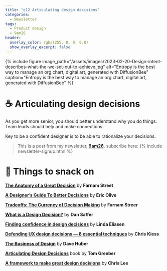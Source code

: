 ```yaml
---
title: "e12 Articulating design decisions"
categories:
  - Newsletter
tags:
  - Product design
  - 9am26
header:
  overlay_color: rgba(255, 0, 0, 0.8)
  show_overlay_excerpt: false
---
```


{% include figure image_path="/assets/images/2023-02-20-Design-intent-describes-what-the-we-set-out-to-achieve.jpg" alt="Entropy is the best way to manage an org chart, digital art, generated with DiffusionBee" caption="Entropy is the best way to manage an org chart, digital art, generated with DiffusionBee" %}

# ☕  Articulating design decisions

As you get more senior, you should better understand why you do things. Team leads should help and make connections.

Key to be a confident designer is to be able to rationalize your decisions.


> This is a post from my newsletter, **[9am26](https://polgarp.com/categories/newsletter/)**, subscribe here:
> {% include newsletter-signup.html %}

# 🍪 Things to snack on

**[The Anatomy of a Great Decision](https://fs.blog/decision-anatomy/)** by **Farnam Street**

**[A Designer’s Guide To Better Decisions](https://www.smashingmagazine.com/2019/04/designers-guide-better-decisions/)** by **Eric Olive**

**[Tradeoffs: The Currency of Decision Making](https://fs.blog/tradeoffs-decision-making/)** by **Farnam Streer**

**[What is a Design Decision?](https://odannyboy.medium.com/what-is-a-design-decision-21fb7fb17089)** by **Dan Saffer**

**[Finding confidence in design decisions](https://www.figma.com/blog/finding-confidence-in-design-decisions/)** by **Linda Eliasen**

**[Defending UX design decisions — 8 essential techniques](https://uxdesign.cc/defending-ux-design-decisions-8-essential-techniques-770a85b589d6)** by **Chris Kiess**

**[The Business of Design](https://uxdesign.cc/the-business-of-design-fec915a60231)** by **Dave Huber**

**[Articulating Design Decisions](https://www.oreilly.com/library/view/articulating-design-decisions/9781491921555/)** book by **Tom Greeber**

**[A framework to make great design decisions](https://uxdesign.cc/a-framework-to-make-great-design-decisions-ce4a366bf3e1)** by **Chris Lee**

